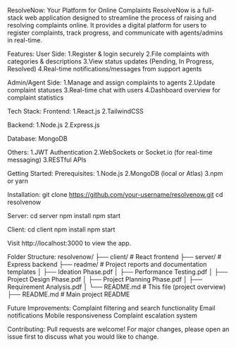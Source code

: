 ResolveNow: Your Platform for Online Complaints
ResolveNow is a full-stack web application designed to streamline the process of raising and resolving complaints online. It provides a digital platform for users to register complaints, track progress, and communicate with agents/admins in real-time.

Features:
User Side:
1.Register & login securely
2.File complaints with categories & descriptions
3.View status updates (Pending, In Progress, Resolved)
4.Real-time notifications/messages from support agents

Admin/Agent Side:
1.Manage and assign complaints to agents
2.Update complaint statuses
3.Real-time chat with users
4.Dashboard overview for complaint statistics

Tech Stack:
Frontend:
1.React.js
2.TailwindCSS

Backend:
1.Node.js
2.Express.js

Database:
MongoDB

Others:
1.JWT Authentication
2.WebSockets or Socket.io (for real-time messaging)
3.RESTful APIs

Getting Started:
Prerequisites:
1.Node.js
2.MongoDB (local or Atlas)
3.npm or yarn

Installation:
git clone https://github.com/your-username/resolvenow.git
cd resolvenow

Server:
cd server
npm install
npm start

Client:
cd client
npm install
npm start

Visit http://localhost:3000 to view the app.

Folder Structure:
resolvenow/
├── client/                     # React frontend
├── server/                     # Express backend
├── readme/                     # Project reports and documentation templates
│   ├── Ideation Phase.pdf
│   ├── Performance Testing.pdf
│   ├── Project Design Phase.pdf
│   ├── Project Planning Phase.pdf
│   ├── Requirement Analysis.pdf
│   └── README.md               # This file (project overview)
├── README.md                   # Main project README


Future Improvements:
Complaint filtering and search functionality
Email notifications
Mobile responsiveness
Complaint escalation system

Contributing:
Pull requests are welcome! For major changes, please open an issue first to discuss what you would like to change.
